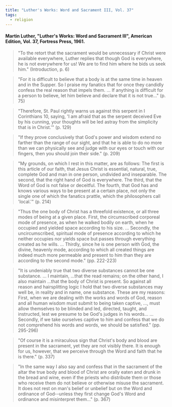 ```yaml
---
title: "Luther's Works: Word and Sacrament III, Vol. 37"
tags:
  - religion
---
```


#### Martin Luther, "Luther's Works: Word and Sacrament III", American Edition, Vol. 37, Fortress Press, 1961.

> "To the retort that the sacrament would be unnecessary if Christ were available everywhere, Luther replies that though God is everywhere, he is not everywhere for us! We are to find him where he bids us seek him." (Introduction, p. 6)

> "For it is difficult to believe that a body is at the same time in heaven and in the Supper. So I praise my fanatics that for once they candidly confess the real reason that impels them. ... If anything is difficult for a person to believe, let him believe and declare that it is not true..." (p. 75)

> "Therefore, St. Paul rightly warns us against this serpent in I Corinthians 10, saying, 'I am afraid that as the serpent deceived Eve by his cunning, your thoughts will be led astray from the simplicity that is in Christ.'" (p. 129)

> "If they prove conclusively that God's power and wisdom extend no farther than the range of our sight, and that he is able to do no more than we can physically see and judge with our eyes or touch with our fingers, then you should join their side." (p. 209)

> "My grounds, on which I rest in this matter, are as follows: The first is this article of our faith, that Jesus Christ is essential, natural, true, complete God and man in one person, undivided and inseparable. The second, that the right hand of God is everywhere. The third, that the Word of God is not false or deceitful. The fourth, that God has and knows various ways to be present at a certain place, not only the single one of which the fanatics prattle, which the philosophers call 'local.'" (p. 214)

> "Thus the one body of Christ has a threefold existence, or all three modes of being at a given place. First, the circumscribed corporeal mode of presence, as when he walked bodily on earth, when he occupied and yielded space according to his size. ... Secondly, the uncircumscribed, spiritual mode of presence according to which he neither occupies nor yields space but passes through everything created as he wills. ... Thirdly, since he is one person with God, the divine, heavenly mode, according to which all created things are indeed much more permeable and present to him than they are according to the second mode." (pp. 222-223)

> "It is undeniably true that two diverse substances cannot be one substance. ... I maintain, ...that the read remains; on the other hand, I also maintain ...that the body of Christ is present. So against all reason and hairsplitting logic I hold that two diverse substances may well be, in reality and in name, one substance. These are my reasons: First, when we are dealing with the works and words of God, reason and all human wisdom must submit to being taken captive, ..., must allow themselves to be blinded and led, directed, taught, and instructed, lest we presume to be God's judges in his words... ... Secondly, if we take ourselves captive to him and confess that we do not comprehend his words and words, we should be satisfied." (pp. 295-296)

> "Of course it is a miraculous sign that Christ's body and blood are present in the sacrament, yet they are not visibly there. It is enough for us, however, that we perceive through the Word and faith that he is there." (p. 337)

> "In the same way I also say and confess that in the sacrament of the altar the true body and blood of Christ are orally eaten and drunk in the bread and wine, even if the priests who distribute them or those who receive them do not believe or otherwise misuse the sacrament. It does not rest on man's belief or unbelief but on the Word and ordinance of God--unless they first change God's Word and ordinance and misinterpret them..." (p. 367)
